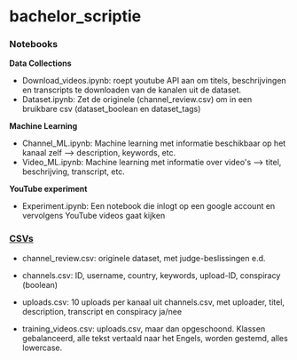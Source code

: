 # bachelor_scriptie  
  
  
### Notebooks  
**Data Collections**
  - Download_videos.ipynb: roept youtube API aan om titels, beschrijvingen en transcripts te downloaden van de kanalen uit de dataset.  
  - Dataset.ipynb: Zet de originele (channel_review.csv) om in een bruikbare csv (dataset_boolean en dataset_tags)  
  
**Machine Learning**
  - Channel_ML.ipynb: Machine learning met informatie beschikbaar op het kanaal zelf --> description, keywords, etc.  
  - Video_ML.ipynb: Machine learning met informatie over video's --> titel, beschrijving, transcript, etc.  

**YouTube experiment**
  - Experiment.ipynb: Een notebook die inlogt op een google account en vervolgens YouTube videos gaat kijken
  
  
### [CSVs](https://amsuni-my.sharepoint.com/:f:/r/personal/roan_schellingerhout_student_uva_nl/Documents/scriptie?csf=1&web=1&e=Z06rpn)
- channel_review.csv: originele dataset, met judge-beslissingen e.d.  
- channels.csv: ID, username, country, keywords, upload-ID, conspiracy (boolean)  

- uploads.csv: 10 uploads per kanaal uit channels.csv, met uploader, titel, description, transcript en conspiracy ja/nee  
- training_videos.csv: uploads.csv, maar dan opgeschoond. Klassen gebalanceerd, alle tekst vertaald naar het Engels, worden gestemd, alles lowercase.
